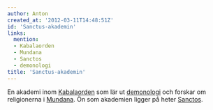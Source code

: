 ```yaml
---
author: Anton
created_at: '2012-03-11T14:48:51Z'
id: 'Sanctus-akademin'
links:
  mention:
  - Kabalaorden
  - Mundana
  - Sanctos
  - demonologi
title: 'Sanctus-akademin'
---
```


En akademi inom [Kabalaorden] som lär ut [demonologi] och forskar om religionerna i [Mundana]. Ön
som akademien ligger på heter [Sanctos].

  [Kabalaorden]: Kabalaorden
  [demonologi]: demonologi
  [Mundana]: Mundana
  [Sanctos]: Sanctos
